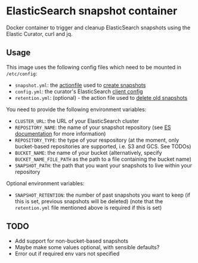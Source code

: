 # ElasticSearch snapshot container
Docker container to trigger and cleanup ElasticSearch snapshots using the Elastic Curator, curl and jq.

## Usage
This image uses the following config files which need to be mounted in `/etc/config`:
* `snapshot.yml`: the [actionfile](https://www.elastic.co/guide/en/elasticsearch/client/curator/current/actionfile.html) used to [create snapshots](https://www.elastic.co/guide/en/elasticsearch/client/curator/current/snapshot.html)
* `config.yml`: the curator's ElasticSearch [client config](https://www.elastic.co/guide/en/elasticsearch/client/curator/current/configfile.html)
* `retention.yml`: (optional) - the action file used to [delete old snapshots](https://www.elastic.co/guide/en/elasticsearch/client/curator/current/delete_snapshots.html)

You need to provide the following environment variables:
* `CLUSTER_URL`: the URL of your ElasticSearch cluster
* `REPOSITORY_NAME`: the name of your snapshot repository (see [ES documentation](https://www.elastic.co/guide/en/elasticsearch/reference/6.4/modules-snapshots.html#_repositories) for more information)
* `REPOSITORY_TYPE`: the type of your respository (at the moment, only bucket-based repositories are supported, i.e. S3 and GCS. See TODOs)
* `BUCKET_NAME`: the name of your bucket (alternatively, specify `BUCKET_NAME_FILE_PATH` as the path to a file containing the bucket name)
* `SNAPSHOT_PATH`: the path that you want your snapshots to live within your repository

Optional environment variables:
* `SNAPSHOT_RETENTION`: the number of past snapshots you want to keep (if this is set, previous snapshots will be deleted) (note that the `retention.yml` file mentioned above is required if this is set)

## TODO
* Add support for non-bucket-based snapshots
* Maybe make some values optional, with sensible defaults?
* Error out if required env vars not specified
